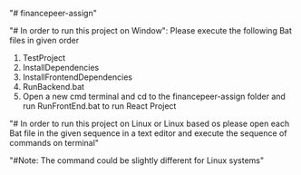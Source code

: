 "# financepeer-assign" 


"# In order to run this project on Window":
Please execute the following Bat files in given order
1. TestProject
2. InstallDependencies
3. InstallFrontendDependencies
4. RunBackend.bat
5. Open a new cmd terminal and cd to the financepeer-assign folder and run RunFrontEnd.bat to run React Project

"# In order to run this project on Linux or Linux based os please open each Bat file in the given sequence in a text editor and execute the sequence of commands on terminal"

"#Note: The command could be slightly different for Linux systems"